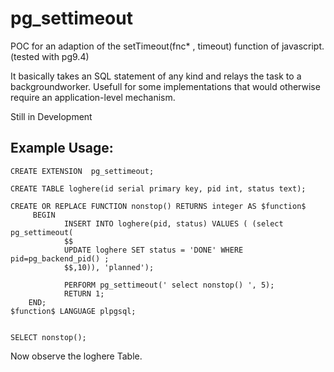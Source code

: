 # pg_settimeout
POC for an adaption of the setTimeout(fnc* , timeout) function of javascript.
(tested with pg9.4)

It basically takes an SQL statement of any kind and relays the task to a backgroundworker.
Usefull for some implementations that would otherwise require an application-level mechanism.

Still in Development

## Example Usage:


    CREATE EXTENSION  pg_settimeout;

    CREATE TABLE loghere(id serial primary key, pid int, status text);

    CREATE OR REPLACE FUNCTION nonstop() RETURNS integer AS $function$
         BEGIN
                INSERT INTO loghere(pid, status) VALUES ( (select pg_settimeout(
                $$
                UPDATE loghere SET status = 'DONE' WHERE pid=pg_backend_pid() ;      
                $$,10)), 'planned');
                
                PERFORM pg_settimeout(' select nonstop() ', 5);
                RETURN 1;
        END;
    $function$ LANGUAGE plpgsql;


    SELECT nonstop();


Now observe the loghere Table.
